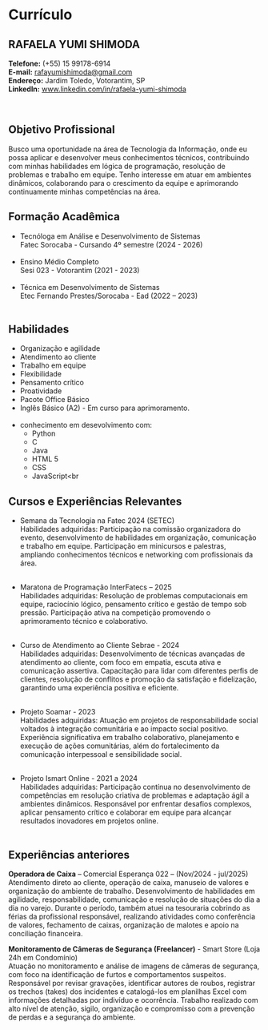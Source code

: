 # Currículo

## RAFAELA YUMI SHIMODA

**Telefone:** (+55) 15 99178-6914<br>
**E-mail:** rafayumishimoda@gmail.com<br>
**Endereço:** Jardim Toledo, Votorantim, SP<br>
**LinkedIn:** www.linkedin.com/in/rafaela-yumi-shimoda<br>

<br>

## Objetivo Profissional

Busco uma oportunidade na área de Tecnologia da Informação, onde eu possa aplicar e desenvolver meus conhecimentos técnicos, contribuindo com minhas habilidades em lógica de programação, resolução de problemas e trabalho em equipe. Tenho interesse em atuar em ambientes dinâmicos, colaborando para o crescimento da equipe e aprimorando continuamente minhas competências na área.

## Formação Acadêmica

- Tecnóloga em Análise e Desenvolvimento de Sistemas<br>
Fatec Sorocaba - Cursando 4º semestre (2024 - 2026)<br><br>
- Ensino Médio Completo<br>
Sesi 023 - Votorantim (2021 - 2023)<br><br>
- Técnica em Desenvolvimento de Sistemas<br>
Etec Fernando Prestes/Sorocaba - Ead (2022 – 2023)<br><br>

## Habilidades

- Organização e agilidade<br>
- Atendimento ao cliente<br>
- Trabalho em equipe<br>
- Flexibilidade<br>
- Pensamento crítico<br>
- Proatividade<br>
- Pacote Office Básico<br>
- Inglês Básico (A2) - Em curso para aprimoramento.<br><br>
- conhecimento em desevolvimento com:<br>
  - Python<br>
  - C<br>
  - Java<br>
  - HTML 5<br>
  - CSS<br>
  - JavaScript<br

## Cursos e Experiências Relevantes

- Semana da Tecnologia na Fatec 2024 (SETEC)<br>
Habilidades adquiridas: Participação na comissão organizadora do evento, desenvolvimento de habilidades em organização, comunicação e trabalho em equipe. Participação em minicursos e palestras, ampliando conhecimentos técnicos e networking com profissionais da área.<br><br>

- Maratona de Programação InterFatecs – 2025<br>
Habilidades adquiridas: Resolução de problemas computacionais em equipe, raciocínio lógico, pensamento crítico e gestão de tempo sob pressão. Participação ativa na competição promovendo o aprimoramento técnico e colaborativo.<br><br>

- Curso de Atendimento ao Cliente Sebrae - 2024<br>
Habilidades adquiridas: Desenvolvimento de técnicas avançadas de atendimento ao cliente, com foco em empatia, escuta ativa e comunicação assertiva. Capacitação para lidar com diferentes perfis de clientes, resolução de conflitos e promoção da satisfação e fidelização, garantindo uma experiência positiva e eficiente.<br><br>

- Projeto Soamar - 2023<br>
Habilidades adquiridas: Atuação em projetos de responsabilidade social voltados à integração comunitária e ao impacto social positivo. Experiência significativa em trabalho colaborativo, planejamento e execução de ações comunitárias, além do fortalecimento da comunicação interpessoal e sensibilidade social.<br><br>

- Projeto Ismart Online - 2021 a 2024<br>
Habilidades adquiridas: Participação contínua no desenvolvimento de competências em resolução criativa de problemas e adaptação ágil a ambientes dinâmicos. Responsável por enfrentar desafios complexos, aplicar pensamento crítico e colaborar em equipe para alcançar resultados inovadores em projetos online.<br><br>

## Experiências anteriores
**Operadora de Caixa** – Comercial Esperança 022 – (Nov/2024 - jul/2025)<br>
Atendimento direto ao cliente, operação de caixa, manuseio de valores e organização do ambiente de trabalho. Desenvolvimento de habilidades em agilidade, responsabilidade, comunicação e resolução de situações do dia a dia no varejo. Durante o período, também atuei na tesouraria cobrindo as férias da profissional responsável, realizando atividades como conferência de valores, fechamento de caixas, organização de malotes e apoio na conciliação financeira.

**Monitoramento de Câmeras de Segurança (Freelancer)** - Smart Store (Loja 24h em Condomínio)<br>
Atuação no monitoramento e análise de imagens de câmeras de segurança, com foco na identificação de furtos e comportamentos suspeitos. Responsável por revisar gravações, identificar autores de roubos, registrar os trechos (takes) dos incidentes e catalogá-los em planilhas Excel com informações detalhadas por indivíduo e ocorrência. Trabalho realizado com alto nível de atenção, sigilo, organização e compromisso com a prevenção de perdas e a segurança do ambiente.


